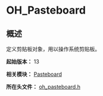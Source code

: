 # OH_Pasteboard

## 概述

定义剪贴板对象，用以操作系统剪贴板。

**起始版本：** 13

**相关模块：** [Pasteboard](capi-pasteboard.md)

**所在头文件：** [oh_pasteboard.h](capi-oh-pasteboard-h.md)

